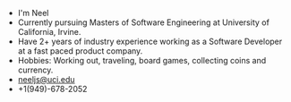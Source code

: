 - I'm Neel
- Currently pursuing Masters of Software Engineering at University of California, Irvine.
- Have 2+ years of industry experience working as a Software Developer at a fast paced product company.
- Hobbies: Working out, traveling, board games, collecting coins and currency.
- neeljs@uci.edu
- +1(949)-678-2052
